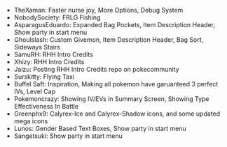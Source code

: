 - TheXaman: Faster nurse joy, More Options, Debug System
- NobodySociety: FRLG Fishing
- AsparagusEduardo: Expanded Bag Pockets, Item Description Header, Show party in start menu
- Ghoulslash: Custom Givemon, Item Description Header, Bag Sort, Sideways Stairs
- SamuRH: RHH Intro Credits
- Xhizy: RHH Intro Credits
- Jaizu: Posting RHH Intro Credits repo on pokecommunity
- Surskitty: Flying Taxi
- Buffel Saft: Inspiration, Making all pokemon have garuanteed 3 perfect IVs, Level Cap
- Pokemoncrazy: Showing IV/EVs in Summary Screen, Showing Type Effectiveness In Battle
- Greenphx9: Calyrex-Ice and Calyrex-Shadow icons, and some updated mega icons
- Lunos: Gender Based Text Boxes, Show party in start menu
- Sangetsuki: Show party in start menu

